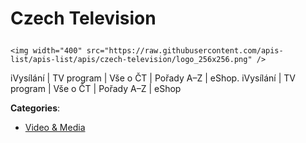 # Czech Television<p align="center">
    <img width="400" src="https://raw.githubusercontent.com/apis-list/apis-list/apis/czech-television/logo_256x256.png" />
</p>

iVysílání | TV program | Vše o ČT | Pořady A–Z | eShop.  iVysílání | TV program | Vše o ČT | Pořady A–Z | eShop

**Categories**:

- [Video & Media](https://github/apis-list/apis-list#video-and-media)





